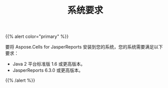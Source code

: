 ﻿---
title: 系统要求
type: docs
weight: 20
url: /zh/jasperreports/system-requirements/
---
{{% alert color="primary" %}} 

要将 Aspose.Cells for JasperReports 安装到您的系统，您的系统需要满足以下要求：

- Java 2 平台标准版 1.6 或更高版本。
- JasperReports 6.3.0 或更高版本。

{{% /alert %}}
